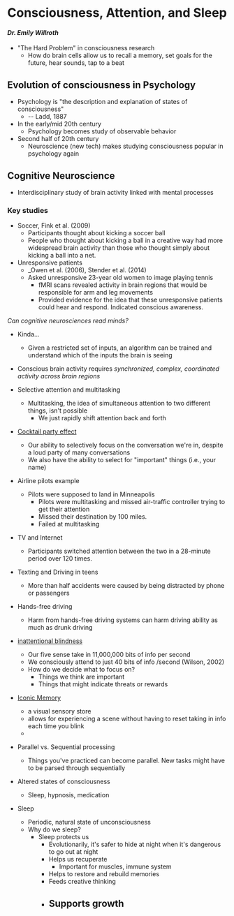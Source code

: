 # Consciousness, Attention, and Sleep
#### _Dr. Emily Willroth_

- "The Hard Problem" in consciousness research
  - How do brain cells allow us to recall a memory, set goals for the future, hear sounds, tap to a beat

## Evolution of consciousness in Psychology
- Psychology is "the description and explanation of states of consciousness"
  - -- Ladd, 1887
- In the early/mid 20th century
  - Psychology becomes study of observable behavior
- Second half of 20th century
  - Neuroscience (new tech) makes studying consciousness popular in psychology again

## Cognitive Neuroscience
- Interdisciplinary study of brain activity linked with mental processes
### Key studies
- Soccer, Fink et al. (2009)
  - Participants thought about kicking a soccer ball
  - People who thought about kicking a ball in a creative way had more widespread brain activity than those who thought simply about kicking a ball into a net.
- Unresponsive patients
  - _Owen et al. (2006), Stender et al. (2014)
  - Asked unresponsive 23-year old women to image playing tennis
    - fMRI scans revealed activity in brain regions that would be responsible for arm and leg movements
    - Provided evidence for the idea that these unresponsive patients could hear and respond. Indicated conscious awareness.

_Can cognitive neurosciences read minds?_
- Kinda...
  - Given a restricted set of inputs, an algorithm can be trained and understand which of the inputs the brain is seeing

- Conscious brain activity requires _synchronized, complex, coordinated activity across brain regions_

- Selective attention and multitasking
  - Multitasking, the idea of simultaneous attention to two different things, isn't possible
    - We just rapidly shift attention back and forth
- <u>Cocktail party effect</u>
  - Our ability to selectively focus on the conversation we're in, despite a loud party of many conversations
  - We also have the ability to select for "important" things (i.e., your name) 
- Airline pilots example
  - Pilots were supposed to land in Minneapolis
    - Pilots were multitasking and missed air-traffic controller trying to get their attention
    - Missed their destination by 100 miles.
    - Failed at multitasking
- TV and Internet
  - Participants switched attention between the two in a 28-minute period over 120 times.
- Texting and Driving in teens
  - More than half accidents were caused by being distracted by phone or passengers
- Hands-free driving
  - Harm from hands-free driving systems can harm driving ability as much as drunk driving

- <u>inattentional blindness</u>
  - Our five sense take in 11,000,000 bits of info per second
  - We consciously attend to just 40 bits of info /second (Wilson, 2002)
  - How do we decide what to focus on?
    - Things we think are important
    - Things that might indicate threats or rewards
- <u>Iconic Memory</u>
  - a visual sensory store
  - allows for experiencing a scene without having to reset taking in info each time you blink
  - 

- Parallel vs. Sequential processing
  - Things you've practiced can become parallel. New tasks might have to be parsed through sequentially
- Altered states of consciousness
  - Sleep, hypnosis, medication
- Sleep
  - Periodic, natural state of unconsciousness
  - Why do we sleep?
    - Sleep protects us
      - Evolutionarily, it's safer to hide at night when it's dangerous to go out at night
      - Helps us recuperate
        - Important for muscles, immune system
      - Helps to restore and rebuild memories
      - Feeds creative thinking
      - Supports growth
        - 